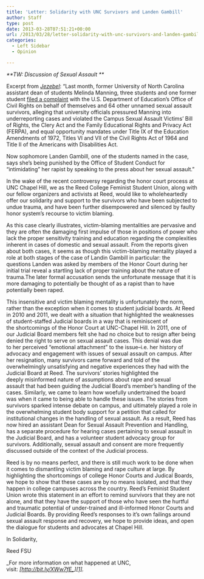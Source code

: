 ```yaml
---
title: 'Letter: Solidarity with UNC Survivors and Landen Gambill'
author: Staff
type: post
date: 2013-03-28T07:51:21+00:00
url: /2013/03/28/letter-solidarity-with-unc-survivors-and-landen-gambill/
categories:
  - Left Sidebar
  - Opinion

---
```

_**TW: Discussion of Sexual Assault **_

Excerpt from [_Jezebel_][1]: &#8220;Last month, former University of North Carolina assistant dean of students Melinda Manning, three students and one former student [filed a complaint][2] with the U.S. Department of Education&#8217;s Office of Civil Rights on behalf of themselves and 64 other unnamed sexual assault survivors, alleging that university officials pressured Manning into underreporting cases and violated the Campus Sexual Assault Victims&#8217; Bill of Rights, the Clery Act and the Family Educational Rights and Privacy Act (FERPA), and equal opportunity mandates under Title IX of the Education Amendments of 1972, Titles VI and VII of the Civil Rights Act of 1964 and Title II of the Americans with Disabilities Act.

Now sophomore Landen Gambill, one of the students named in the case, says she&#8217;s being punished by the Office of Student Conduct for &#8220;intimidating&#8221; her rapist by speaking to the press about her sexual assault.&#8221;

In the wake of the recent controversy regarding the honor court process at UNC Chapel Hill, we as the Reed College Feminist Student Union, along with our fellow organizers and activists at Reed, would like to wholeheartedly offer our solidarity and support to the survivors who have been subjected to undue trauma, and have been further disempowered and silenced by faulty honor system’s recourse to victim blaming.

As this case clearly illustrates, victim-blaming mentalities are pervasive and they are often the damaging first impulse of those in positions of power who lack the proper sensitivity training and education regarding the complexities inherent in cases of domestic and sexual assault. From the reports given about both cases, it seems as though this victim-blaming mentality played a role at both stages of the case of Landin Gambill in particular: the questions Landen was asked by members of the Honor Court during her initial trial reveal a startling lack of proper training about the nature of trauma.The later formal accusation sends the unfortunate message that it is more damaging to potentially be thought of as a rapist than to have potentially been raped.

This insensitive and victim blaming mentality is unfortunately the norm, rather than the exception when it comes to student judicial boards. At Reed in 2010 and 2011, we dealt with a situation that highlighted the weaknesses of student-staffed Judicial boards in a way that is reminiscent of the shortcomings of the Honor Court at UNC-Chapel Hill. In 2011, one of our Judicial Board members felt she had no choice but to resign after being denied the right to serve on sexual assault cases. This denial was due to her perceived “emotional attachment” to the issue&#8211;i.e. her history of advocacy and engagement with issues of sexual assault on campus. After her resignation, many survivors came forward and told of the overwhelmingly unsatisfying and negative experiences they had with the Judicial Board at Reed. The survivors&#8217; stories highlighted the deeply misinformed nature of assumptions about rape and sexual assault that had been guiding the Judicial Board’s member’s handling of the cases. Similarly, we came to learn how woefully undertrained the board was when it came to being able to handle these issues. The stories from survivors sparked intense debate on campus, and ultimately played a role in the overwhelming student body support for a petition that called for institutional changes in the handling of sexual assault. As a result, Reed has now hired an assistant Dean for Sexual Assault Prevention and Handling, has a separate procedure for hearing cases pertaining to sexual assault in the Judicial Board, and has a volunteer student advocacy group for survivors. Additionally, sexual assault and consent are more frequently discussed outside of the context of the Judicial process.

Reed is by no means perfect, and there is still much work to be done when it comes to dismantling victim blaming and rape culture at large. By highlighting the shortcomings of college Honor Courts and Judical Boards, we hope to show that these cases are by no means isolated, and that they happen in college campuses across the country. Reed&#8217;s Feminist Student Union wrote this statement in an effort to remind survivors that they are not alone, and that they have the support of those who have seen the hurtful and traumatic potential of under-trained and ill-informed Honor Courts and Judicial Boards. By providing Reed’s responses to it’s own failings around sexual assault response and recovery, we hope to provide ideas, and open the dialogue for students and advocates at Chapel Hill.

In Solidarity,
  
Reed FSU

_For more information on what happened at UNC, visit: _[_http://bit.ly/XWw7fE_][1]_._

 [1]: http://jezebel.com/5986693/college-rape-survivor-faces-potential-expulsion-for-intimidating-her-rapist
 [2]: http://jezebel.com/5977074/uncs-former-dean-of-students-says-she-was-forced-to-underreport-sexual-assault-cases